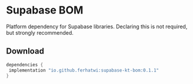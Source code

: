 # Supabase BOM
Platform dependency for Supabase libraries. Declaring this is not required, but strongly recommended.
## Download
```groovy
dependencies {
 implementation "io.github.ferhatwi:supabase-kt-bom:0.1.1"
} 
